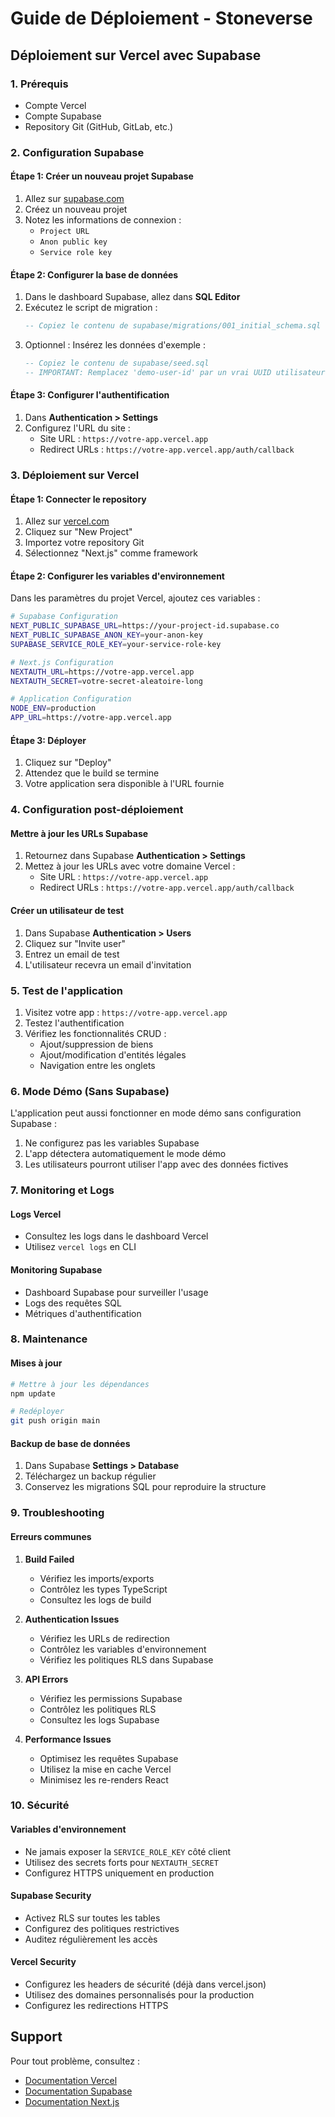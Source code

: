# Guide de Déploiement - Stoneverse

## Déploiement sur Vercel avec Supabase

### 1. Prérequis

- Compte Vercel
- Compte Supabase
- Repository Git (GitHub, GitLab, etc.)

### 2. Configuration Supabase

#### Étape 1: Créer un nouveau projet Supabase

1. Allez sur [supabase.com](https://supabase.com)
2. Créez un nouveau projet
3. Notez les informations de connexion :
   - `Project URL`
   - `Anon public key`
   - `Service role key`

#### Étape 2: Configurer la base de données

1. Dans le dashboard Supabase, allez dans **SQL Editor**
2. Exécutez le script de migration :
   ```sql
   -- Copiez le contenu de supabase/migrations/001_initial_schema.sql
   ```
3. Optionnel : Insérez les données d'exemple :
   ```sql
   -- Copiez le contenu de supabase/seed.sql
   -- IMPORTANT: Remplacez 'demo-user-id' par un vrai UUID utilisateur
   ```

#### Étape 3: Configurer l'authentification

1. Dans **Authentication > Settings**
2. Configurez l'URL du site :
   - Site URL : `https://votre-app.vercel.app`
   - Redirect URLs : `https://votre-app.vercel.app/auth/callback`

### 3. Déploiement sur Vercel

#### Étape 1: Connecter le repository

1. Allez sur [vercel.com](https://vercel.com)
2. Cliquez sur "New Project"
3. Importez votre repository Git
4. Sélectionnez "Next.js" comme framework

#### Étape 2: Configurer les variables d'environnement

Dans les paramètres du projet Vercel, ajoutez ces variables :

```bash
# Supabase Configuration
NEXT_PUBLIC_SUPABASE_URL=https://your-project-id.supabase.co
NEXT_PUBLIC_SUPABASE_ANON_KEY=your-anon-key
SUPABASE_SERVICE_ROLE_KEY=your-service-role-key

# Next.js Configuration
NEXTAUTH_URL=https://votre-app.vercel.app
NEXTAUTH_SECRET=votre-secret-aleatoire-long

# Application Configuration
NODE_ENV=production
APP_URL=https://votre-app.vercel.app
```

#### Étape 3: Déployer

1. Cliquez sur "Deploy"
2. Attendez que le build se termine
3. Votre application sera disponible à l'URL fournie

### 4. Configuration post-déploiement

#### Mettre à jour les URLs Supabase

1. Retournez dans Supabase **Authentication > Settings**
2. Mettez à jour les URLs avec votre domaine Vercel :
   - Site URL : `https://votre-app.vercel.app`
   - Redirect URLs : `https://votre-app.vercel.app/auth/callback`

#### Créer un utilisateur de test

1. Dans Supabase **Authentication > Users**
2. Cliquez sur "Invite user"
3. Entrez un email de test
4. L'utilisateur recevra un email d'invitation

### 5. Test de l'application

1. Visitez votre app : `https://votre-app.vercel.app`
2. Testez l'authentification
3. Vérifiez les fonctionnalités CRUD :
   - Ajout/suppression de biens
   - Ajout/modification d'entités légales
   - Navigation entre les onglets

### 6. Mode Démo (Sans Supabase)

L'application peut aussi fonctionner en mode démo sans configuration Supabase :

1. Ne configurez pas les variables Supabase
2. L'app détectera automatiquement le mode démo
3. Les utilisateurs pourront utiliser l'app avec des données fictives

### 7. Monitoring et Logs

#### Logs Vercel
- Consultez les logs dans le dashboard Vercel
- Utilisez `vercel logs` en CLI

#### Monitoring Supabase
- Dashboard Supabase pour surveiller l'usage
- Logs des requêtes SQL
- Métriques d'authentification

### 8. Maintenance

#### Mises à jour
```bash
# Mettre à jour les dépendances
npm update

# Redéployer
git push origin main
```

#### Backup de base de données
1. Dans Supabase **Settings > Database**
2. Téléchargez un backup régulier
3. Conservez les migrations SQL pour reproduire la structure

### 9. Troubleshooting

#### Erreurs communes

1. **Build Failed**
   - Vérifiez les imports/exports
   - Contrôlez les types TypeScript
   - Consultez les logs de build

2. **Authentication Issues**
   - Vérifiez les URLs de redirection
   - Contrôlez les variables d'environnement
   - Vérifiez les politiques RLS dans Supabase

3. **API Errors**
   - Vérifiez les permissions Supabase
   - Contrôlez les politiques RLS
   - Consultez les logs Supabase

4. **Performance Issues**
   - Optimisez les requêtes Supabase
   - Utilisez la mise en cache Vercel
   - Minimisez les re-renders React

### 10. Sécurité

#### Variables d'environnement
- Ne jamais exposer la `SERVICE_ROLE_KEY` côté client
- Utilisez des secrets forts pour `NEXTAUTH_SECRET`
- Configurez HTTPS uniquement en production

#### Supabase Security
- Activez RLS sur toutes les tables
- Configurez des politiques restrictives
- Auditez régulièrement les accès

#### Vercel Security
- Configurez les headers de sécurité (déjà dans vercel.json)
- Utilisez des domaines personnalisés pour la production
- Configurez les redirections HTTPS

## Support

Pour tout problème, consultez :
- [Documentation Vercel](https://vercel.com/docs)
- [Documentation Supabase](https://supabase.com/docs)
- [Documentation Next.js](https://nextjs.org/docs)